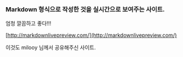 ### Markdown 형식으로 작성한 것을 실시간으로 보여주는 사이트.

엄청 깔끔하고 좋다!!!

[http://markdownlivepreview.com/](http://markdownlivepreview.com/)

이것도 milooy 님께서 공유해주신 사이트.

